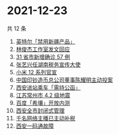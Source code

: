 # 2021-12-23

共 12 条

<!-- BEGIN -->
<!-- 最后更新时间 Thu Dec 23 2021 01:22:07 GMT+0800 (China Standard Time) -->

1. [英特尔「禁用新疆产品」](https://www.zhihu.com/search?q=英特尔)
1. [林俊杰工作室发文回应](https://www.zhihu.com/search?q=林俊杰)
1. [31 省市新增确诊 57 例](https://www.zhihu.com/search?q=国内疫情)
1. [张艺兴任湖南税务宣传大使](https://www.zhihu.com/search?q=张艺兴)
1. [小米 12 系列官宣](https://www.zhihu.com/search?q=小米12)
1. [中国印钞造币总公司董事陈耀明主动投案](https://www.zhihu.com/search?q=陈耀明)
1. [西安进站乘车「需持公函」](https://www.zhihu.com/search?q=西安火车站)
1. [江苏常州市 4.2 级地震](https://www.zhihu.com/search?q=江苏地震)
1. [百度「希壤」开放内测](https://www.zhihu.com/search?q=希壤)
1. [西安全市封闭式管理](https://www.zhihu.com/search?q=西安封闭式管理)
1. [千名网络主播已主动补税](https://www.zhihu.com/search?q=主播补税)
1. [西安一码通故障](https://www.zhihu.com/search?q=西安一码通)

<!-- END -->
